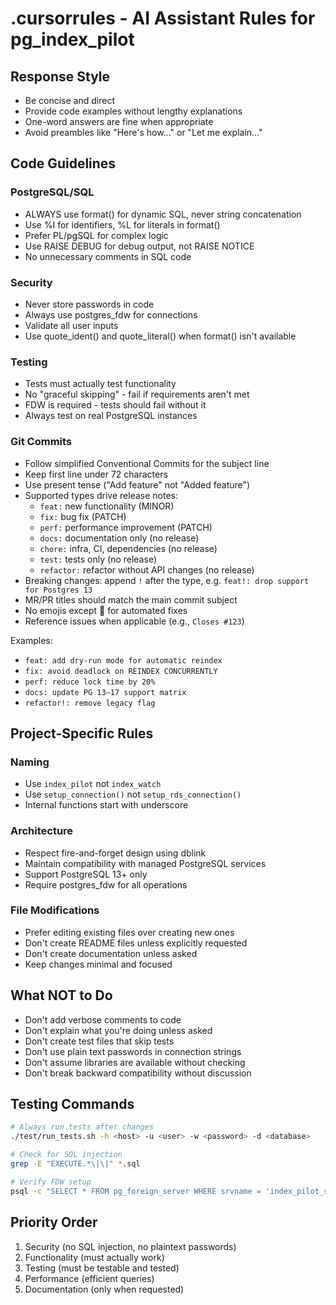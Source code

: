 # .cursorrules - AI Assistant Rules for pg_index_pilot

## Response Style
- Be concise and direct
- Provide code examples without lengthy explanations
- One-word answers are fine when appropriate
- Avoid preambles like "Here's how..." or "Let me explain..."

## Code Guidelines

### PostgreSQL/SQL
- ALWAYS use format() for dynamic SQL, never string concatenation
- Use %I for identifiers, %L for literals in format()
- Prefer PL/pgSQL for complex logic
- Use RAISE DEBUG for debug output, not RAISE NOTICE
- No unnecessary comments in SQL code

### Security
- Never store passwords in code
- Always use postgres_fdw for connections
- Validate all user inputs
- Use quote_ident() and quote_literal() when format() isn't available

### Testing
- Tests must actually test functionality
- No "graceful skipping" - fail if requirements aren't met
- FDW is required - tests should fail without it
- Always test on real PostgreSQL instances

### Git Commits
- Follow simplified Conventional Commits for the subject line
- Keep first line under 72 characters
- Use present tense ("Add feature" not "Added feature")
- Supported types drive release notes:
  - `feat:` new functionality (MINOR)
  - `fix:` bug fix (PATCH)
  - `perf:` performance improvement (PATCH)
  - `docs:` documentation only (no release)
  - `chore:` infra, CI, dependencies (no release)
  - `test:` tests only (no release)
  - `refactor:` refactor without API changes (no release)
- Breaking changes: append `!` after the type, e.g. `feat!: drop support for Postgres 13`
- MR/PR titles should match the main commit subject
- No emojis except 🤖 for automated fixes
- Reference issues when applicable (e.g., `Closes #123`)

Examples:
- `feat: add dry-run mode for automatic reindex`
- `fix: avoid deadlock on REINDEX CONCURRENTLY`
- `perf: reduce lock time by 20%`
- `docs: update PG 13–17 support matrix`
- `refactor!: remove legacy flag`

## Project-Specific Rules

### Naming
- Use `index_pilot` not `index_watch`
- Use `setup_connection()` not `setup_rds_connection()`
- Internal functions start with underscore

### Architecture
- Respect fire-and-forget design using dblink
- Maintain compatibility with managed PostgreSQL services
- Support PostgreSQL 13+ only
- Require postgres_fdw for all operations

### File Modifications
- Prefer editing existing files over creating new ones
- Don't create README files unless explicitly requested
- Don't create documentation unless asked
- Keep changes minimal and focused

## What NOT to Do
- Don't add verbose comments to code
- Don't explain what you're doing unless asked
- Don't create test files that skip tests
- Don't use plain text passwords in connection strings
- Don't assume libraries are available without checking
- Don't break backward compatibility without discussion

## Testing Commands
```bash
# Always run tests after changes
./test/run_tests.sh -h <host> -u <user> -w <password> -d <database>

# Check for SQL injection
grep -E "EXECUTE.*\|\|" *.sql

# Verify FDW setup
psql -c "SELECT * FROM pg_foreign_server WHERE srvname = 'index_pilot_self'"
```

## Priority Order
1. Security (no SQL injection, no plaintext passwords)
2. Functionality (must actually work)
3. Testing (must be testable and tested)
4. Performance (efficient queries)
5. Documentation (only when requested)